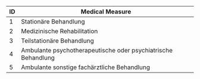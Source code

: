 | ID | Medical Measure                                               |
|----|---------------------------------------------------------------|
| 1  | Stationäre Behandlung                                         |
| 2  | Medizinische Rehabilitation                                   |
| 3  | Teilstationäre Behandlung                                     |
| 4  | Ambulante psychotherapeutische oder psychiatrische Behandlung |
| 5  | Ambulante sonstige fachärztliche Behandlung                   |
